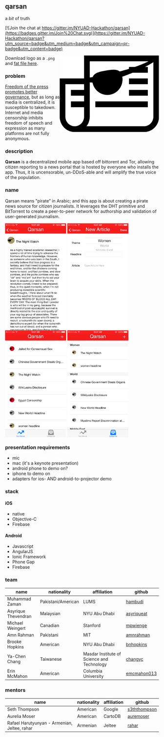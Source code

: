 ## qarsan

a _bit_ of truth

[![Join the chat at https://gitter.im/NYUAD-Hackathon/qarsan](https://badges.gitter.im/Join%20Chat.svg)](https://gitter.im/NYUAD-Hackathon/qarsan?utm_source=badge&utm_medium=badge&utm_campaign=pr-badge&utm_content=badge)

<img src="https://raw.githubusercontent.com/NYUAD-Hackathon/Qarsan/master/img/logo.png" align="right" alt="arrrg matey" margin="2px" height="250" width="325">

Download logo as a `.png` and [fat file here](https://www.dropbox.com/sh/zq0qj2xuhgxre38/AAB7cbrFnly7WG2eSlp6PJWwa?dl=0).

### problem

[Freedom of the press promotes better governance](http://www.gsdrc.org/go/display&type=Document&id=3719), but as long as media is centralized, it is susceptible to takedown. Internet and media censorship inhibits freedom of speech and expression as many platforms are not fully anonymous.

### description

**Qarsan** is a decentralized mobile app based off bittorent and Tor, allowing citizen reporting to a news portal that is hosted by everyone who installs the app. Thus, it is uncensorable, un-DDoS-able and will amplify the true voice of the population.

### name

Qarsan means "pirate” in Arabic; and this app is about creating a pirate news source for citizen journalists. It leverages the DHT primitive and BitTorrent to create a peer-to-peer network for authorship and validation of user-generated journalism.


<img src="https://raw.githubusercontent.com/NYUAD-Hackathon/Qarsan/master/img/img1.png" align="center" alt="arrrg matey" margin="2px" height="350" width="200">
<img src="https://raw.githubusercontent.com/NYUAD-Hackathon/Qarsan/master/img/img2.png" align="center" "alt="arrrg matey" margin="4px" height="350" width="200">
<img src="https://raw.githubusercontent.com/NYUAD-Hackathon/Qarsan/master/img/img4.png" align="center" alt="arrrg matey" margin="2px" height="350" width="200">
<img src="https://raw.githubusercontent.com/NYUAD-Hackathon/Qarsan/master/img/img3.png" align="center" alt="arrrg matey" margin="2px" height="350" width="200">


### presentation requirements

 * mic
 * mac (it's a keynote presentation)
 * android phone to demo on?
 * iphone to demo on
 * adapters for ios- AND android-to-projector demo

### stack

#### iOS
* native
* Objective-C
* Firebase

#### Android
* Javascript
* AngularJS
* Ionic Framework
* Phone Gap
* Firebase

### team

| name | nationality | affiliation | github |
|----------------------------------------------|-------------|-------------|-------------------------------------------------|
| Muhammad Zaman | Pakistani/American | LUMS | [hambudi](https://github.com/hambudi) |
| Asyrique Thevendran | Malaysian | NYU Abu Dhabi | [asyriqueat](https://github.com/asyriqueat) |
| Michael Weingert | Canadian | Stanford | [mpwienge](https://github.com/mpweinge) |
| Amn Rahman | Pakistani | MIT | [amnrahman](https://github.com/amnrahman) |
| Brooke Hopkins | American | NYU Abu Dhabi | [bnhopkins](https://github.com/bnhopkins) |
| Ya-Chen Chang | Taiwanese | Masdar Institute of Science and Technology | [changyc](https://github.com/changyc) |
| Erin McMahon | American | Columbia University | [emcmahon013](https://github.com/emcmahon013) |

### mentors

| name | nationality | affiliation | github |
|----------------------------------------------|-------------|-------------|-------------------------------------------------|
| Seth Thompson | American | Google | [s3ththompson](https://github.com/s3ththompson) |
| Aurelia Moser | American | CartoDB | [auremoser](https://github.com/auremoser) |
| Rafael Harutyunyan - Armenian, Jeltee, rahar | Armenian | Jeltee | [rahar](https://github.com/rahar) |


